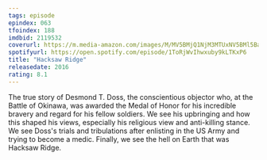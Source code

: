 ```yaml
---
tags: episode
epindex: 063
tfoindex: 188
imdbid: 2119532
coverurl: https://m.media-amazon.com/images/M/MV5BMjQ1NjM3MTUxNV5BMl5BanBnXkFtZTgwMDc5MTY5OTE@._V1_SX202_CR0,0,202,300_.jpg
spotifyurl: https://open.spotify.com/episode/1ToRjWvIhwxuby9kLTKxP6
title: "Hacksaw Ridge"
releasedate: 2016
rating: 8.1
---
```


The true story of Desmond T. Doss, the conscientious objector who, at the Battle of Okinawa, was awarded the Medal of Honor for his incredible bravery and regard for his fellow soldiers. We see his upbringing and how this shaped his views, especially his religious view and anti-killing stance. We see Doss's trials and tribulations after enlisting in the US Army and trying to become a medic. Finally, we see the hell on Earth that was Hacksaw Ridge.